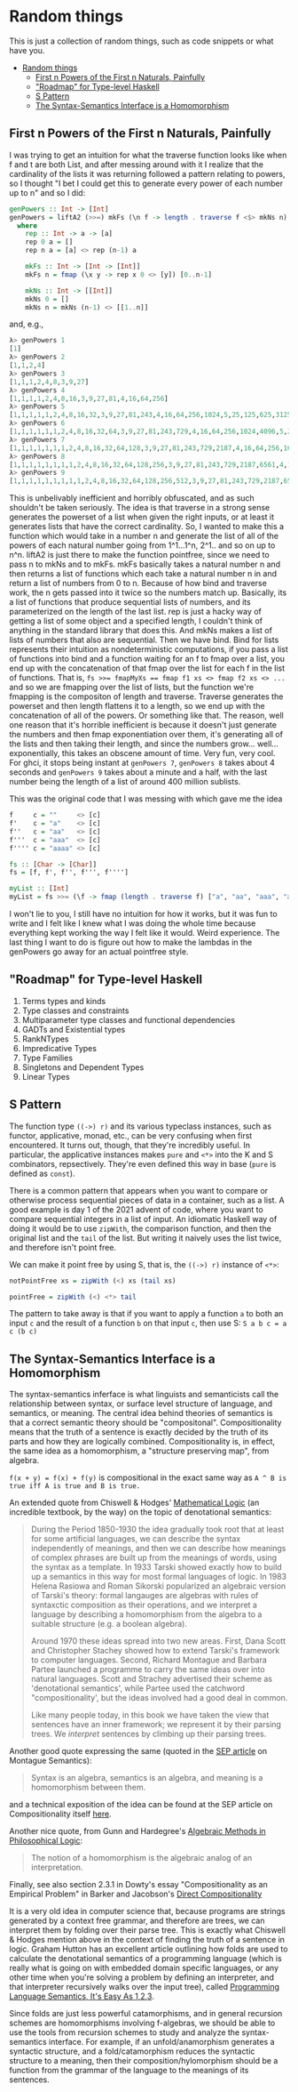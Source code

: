 # Random things

This is just a collection of random things, such as code snippets or what have you.


- [Random things](#random-things)
  - [First n Powers of the First n Naturals, Painfully](#first-n-powers-of-the-first-n-naturals-painfully)
  - ["Roadmap" for Type-level Haskell](#roadmap-for-type-level-haskell)
  - [S Pattern](#s-pattern)
  - [The Syntax-Semantics Interface is a Homomorphism](#the-syntax-semantics-interface-is-a-homomorphism)


## First n Powers of the First n Naturals, Painfully
I was trying to get an intuition for what the traverse function looks like when f and t are both List,
and after messing around with it I realize that the cardinality of the lists it was returning followed a pattern
relating to powers, so I thought "I bet I could get this to generate every power of each number up to n" and so
I did:

```Haskell
genPowers :: Int -> [Int]
genPowers = liftA2 (>>=) mkFs (\n f -> length . traverse f <$> mkNs n)
  where
    rep :: Int -> a -> [a]
    rep 0 a = []
    rep n a = [a] <> rep (n-1) a

    mkFs :: Int -> [Int -> [Int]]
    mkFs n = fmap (\x y -> rep x 0 <> [y]) [0..n-1]

    mkNs :: Int -> [[Int]]
    mkNs 0 = []
    mkNs n = mkNs (n-1) <> [[1..n]]
```
and, e.g.,

```Haskell
λ> genPowers 1
[1]
λ> genPowers 2
[1,1,2,4]
λ> genPowers 3
[1,1,1,2,4,8,3,9,27]
λ> genPowers 4
[1,1,1,1,2,4,8,16,3,9,27,81,4,16,64,256]
λ> genPowers 5
[1,1,1,1,1,2,4,8,16,32,3,9,27,81,243,4,16,64,256,1024,5,25,125,625,3125]
λ> genPowers 6
[1,1,1,1,1,1,2,4,8,16,32,64,3,9,27,81,243,729,4,16,64,256,1024,4096,5,25,125,625,3125,15625,6,36,216,1296,7776,46656]
λ> genPowers 7
[1,1,1,1,1,1,1,2,4,8,16,32,64,128,3,9,27,81,243,729,2187,4,16,64,256,1024,4096,16384,5,25,125,625,3125,15625,78125,6,36,216,1296,7776,46656,279936,7,49,343,2401,16807,117649,823543]
λ> genPowers 8
[1,1,1,1,1,1,1,1,2,4,8,16,32,64,128,256,3,9,27,81,243,729,2187,6561,4,16,64,256,1024,4096,16384,65536,5,25,125,625,3125,15625,78125,390625,6,36,216,1296,7776,46656,279936,1679616,7,49,343,2401,16807,117649,823543,5764801,8,64,512,4096,32768,262144,2097152,16777216]
λ> genPowers 9
[1,1,1,1,1,1,1,1,1,2,4,8,16,32,64,128,256,512,3,9,27,81,243,729,2187,6561,19683,4,16,64,256,1024,4096,16384,65536,262144,5,25,125,625,3125,15625,78125,390625,1953125,6,36,216,1296,7776,46656,279936,1679616,10077696,7,49,343,2401,16807,117649,823543,5764801,40353607,8,64,512,4096,32768,262144,2097152,16777216,134217728,9,81,729,6561,59049,531441,4782969,43046721,387420489]
```

This is unbelivably inefficient and horribly obfuscated, and as such shouldn't be taken seriously. The idea is that
traverse in a strong sense generates the powerset of a list when given the right inputs, or at least it generates
lists that have the correct cardinality. So, I wanted to make this a function which would take in a number n and
generate the list of all of the powers of each natural number going from 1^1...1^n, 2^1.. and so on up to n^n.
liftA2 is just there to make the function pointfree, since we need to pass n to mkNs and to mkFs. mkFs basically
takes a natural number n and then returns a list of functions which each take a natural number n in and return
a list of numbers from 0 to n. Because of how bind and traverse work, the n gets passed into it twice so the numbers
match up. Basically, its a list of functions that produce sequential lists of numbers, and its parameterized on the
length of the last list. rep is just a hacky way of getting a list of some object and a specified length, I couldn't think
of anything in the standard library that does this. And mkNs makes a list of lists of numbers that also are sequential.
Then we have bind. Bind for lists represents their intuition as nondeterministic computations, if you pass a list of functions
into bind and a function waiting for an f to fmap over a list, you end up with the concatenation of that fmap over the list
for each f in the list of functions. That is, `fs >>= fmapMyXs == fmap f1 xs <> fmap f2 xs <> ...` and so we are fmapping
over the list of lists, but the function we're fmapping is the compositon of length and traverse. Traverse generates the
powerset and then length flattens it to a length, so we end up with the concatenation of all of the powers. Or something like that.
The reason, well one reason that it's horrible inefficient is because it doesn't just generate the numbers and then fmap exponentiation
over them, it's generating all of the lists and then taking their length, and since the numbers grow... well... exponentially, this
takes an obscene amount of time. Very fun, very cool. For ghci, it stops being instant at `genPowers 7`, `genPowers 8` takes about 4 seconds
and `genPowers 9` takes about a minute and a half, with the last number being the length of a list of around 400 million sublists.


This was the original code that I was messing with which gave me the idea

```Haskell
f     c = ""     <> [c]
f'    c = "a"    <> [c]
f''   c = "aa"   <> [c]
f'''  c = "aaa"  <> [c]
f'''' c = "aaaa" <> [c]

fs :: [Char -> [Char]]
fs = [f, f', f'', f''', f'''']

myList :: [Int]
myList = fs >>= (\f -> fmap (length . traverse f) ["a", "aa", "aaa", "aaaa"])
```

I won't lie to you, I still have no intuition for how it works, but it was fun to write and I felt like I knew what
I was doing the whole time because everything kept working the way I felt like it would. Weird experience. The last 
thing I want to do is figure out how to make the lambdas in the genPowers go away for an actual pointfree style.


## "Roadmap" for Type-level Haskell

1. Terms types and kinds
2. Type classes and constraints
3. Multiparameter type classes and functional dependencies
4. GADTs and Existential types
5. RankNTypes
6. Impredicative Types
7. Type Families
8. Singletons and Dependent Types
9. Linear Types


## S Pattern

The function type ```((->) r)``` and its various typeclass instances, such as functor, applicative, monad, etc., can
be very confusing when first encountered. It turns out, though, that they're incredibly useful. In particular, the
applicative instances makes ```pure``` and ```<*>``` into the K and S combinators, repsectively. They're even defined
this way in base (```pure``` is defined as ```const```). 

There is a common pattern that appears when you want to compare or otherwise process sequential pieces of data
in a container, such as a list. A good example is day 1 of the 2021 advent of code, where you want to compare
sequential integers in a list of input. An idiomatic Haskell way of doing it would be to use ```zipWith```,
the comparison function, and then the original list and the ```tail``` of the list. But writing it naively uses
the list twice, and therefore isn't point free.

We can make it point free by using S, that is, the ```((->) r)``` instance of ```<*>```:

```Haskell
notPointFree xs = zipWith (<) xs (tail xs)

pointFree = zipWith (<) <*> tail
```

The pattern to take away is that if you want to apply a function ```a``` to both an input ```c``` and the result of
a function ```b``` on that input ```c```, then use S: ```S a b c = a c (b c)```


## The Syntax-Semantics Interface is a Homomorphism

The syntax-semantics inferface is what linguists and semanticists call
the relationship between syntax, or surface level structure of language,
and semantics, or meaning. The central idea behind theories of semantics
is that a correct semantic theory should be "compositonal". Compositionality
means that the truth of a sentence is exactly decided by the truth of its parts
and how they are logically combined. Compositionality is, in effect, the same
idea as a homomorphism, a "structure preserving map", from algebra.

```f(x + y) = f(x) + f(y)``` is compositional in the exact same way as 
```A ^ B is true iff A is true and B is true.```

An extended quote from Chiswell & Hodges' 
[Mathematical Logic](https://global.oup.com/academic/product/mathematical-logic-9780198571001?cc=us&lang=en&) 
(an incredible textbook, by the way) on the topic of denotational semantics:

> During the Period 1850-1930 the idea gradually took root that at least for 
> some artificial languages, we can describe the syntax independently of 
> meanings, and then we can describe how meanings of complex phrases are built 
> up from the meanings of words, using the syntax as a template. In 1933 Tarski 
> showed exactly how to build up a semantics in this way for most formal 
> languages of logic. In 1983 Helena Rasiowa and Roman Sikorski popularized an 
> algebraic version of Tarski's theory: formal langauges are algebras with rules 
> of syntaxctic composition as their operations, and we interpret a language by 
> describing a homomorphism from the algebra to a suitable structure (e.g. a 
> boolean algebra).
> 
> Around 1970 these ideas spread into two new areas. First, Dana Scott and 
> Christopher Stachey showed how to extend Tarski's framework to computer 
> languages. Second, Richard Montague and Barbara Partee launched a programme 
> to carry the same ideas over into natural languages. Scott and Strachey 
> advertised their scheme as 'denotational semantics', while Partee used the 
> catchword "compositionality', but the ideas involved had a good deal in 
> common. 
>
> Like many people today, in this book we have taken the view that sentences 
> have an inner framework; we represent it by their parsing trees. We 
> *interpret* sentences by climbing up their parsing trees.

Another good quote expressing the same (quoted in the 
[SEP article](https://plato.stanford.edu/entries/montague-semantics/#Com) 
on Montague Semantics): 

> Syntax is an algebra, semantics is an algebra, and meaning is a homomorphism 
> between them.

and a technical exposition of the idea can be found at the SEP article
on Compositionality itself 
[here](https://plato.stanford.edu/entries/compositionality/#FormStat).

Another nice quote, from Gunn and Hardegree's
[Algebraic Methods in Philosophical Logic](https://global.oup.com/academic/product/algebraic-methods-in-philosophical-logic-9780198531920?cc=us&lang=en&):

> The notion of a homomorphism is the algebraic analog of an interpretation.

Finally, see also section 2.3.1 in Dowty's essay "Compositionality as an
Empirical Problem" in Barker and Jacobson's
[Direct Compositionality](https://global.oup.com/academic/product/direct-compositionality-9780199204380?cc=us&lang=en&)

It is a very old idea in computer science that, because programs
are strings generated by a context free grammar, and therefore are 
trees, we can interpret them by folding over their parse tree. This
is exactly what Chiswell & Hodges mention above in the context of 
finding the truth of a sentence in logic. Graham Hutton has an 
excellent article outlining how folds are used to calculate the 
denotational semantics of a programming language (which is really
what is going on with embedded domain specific languages, or any
other time when you're solving a problem by defining an interpreter,
and that interpreter recursively walks over the input tree), called
[Programming Language Semantics, It's Easy As 1,2,3](http://www.cs.nott.ac.uk/~pszgmh/123.pdf).

Since folds are just less powerful catamorphisms, and in general recursion schemes
are homomorphisms involving f-algebras, we should be able to use the tools from
recursion schemes to study and analyze the syntax-semantics interface. For example,
if an unfold/anamorphism generates a syntactic structure, and a fold/catamorphism
reduces the syntactic structure to a meaning, then their composition/hylomorphism
should be a function from the grammar of the language to the meanings of its sentences.